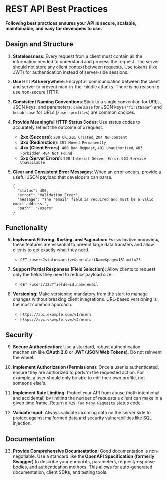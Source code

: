 # REST API Best Practices

#### Following best practices ensures your API is secure, scalable, maintainable, and easy for developers to use.

## Design and Structure

1.  **Statelessness**: Every request from a client must contain all the information needed to understand and process the request. The server should not store any client context between requests. Use tokens (like JWT) for authentication instead of server-side sessions.

2.  **Use HTTPS Everywhere**: Encrypt all communication between the client and server to prevent man-in-the-middle attacks. There is no reason to use non-secure HTTP.

3.  **Consistent Naming Conventions**: Stick to a single convention for URLs, JSON keys, and parameters. `camelCase` for JSON keys (`"firstName"`) and `kebab-case` for URLs (`/user-profiles`) are common choices.

4.  **Provide Meaningful HTTP Status Codes**: Use status codes to accurately reflect the outcome of a request.

    - **2xx (Success)**: `200 OK`, `201 Created`, `204 No Content`
    - **3xx (Redirection)**: `301 Moved Permanently`
    - **4xx (Client Errors)**: `400 Bad Request`, `401 Unauthorized`, `403 Forbidden`, `404 Not Found`
    - **5xx (Server Errors)**: `500 Internal Server Error`, `503 Service Unavailable`

5.  **Clear and Consistent Error Messages**: When an error occurs, provide a useful JSON payload that developers can parse.
    ```
    {
      "status": 400,
      "error": "Validation Error",
      "message": "The 'email' field is required and must be a valid email address.",
      "path": "/users"
    }
    ```

## Functionality

6.  **Implement Filtering, Sorting, and Pagination**: For collection endpoints, these features are essential to prevent large data transfers and allow clients to get exactly what they need.

    - `GET /users?status=active&sort=lastName&page=1&limit=25`

7.  **Support Partial Responses (Field Selection)**: Allow clients to request only the fields they need to reduce payload size.

    - `GET /users/123?fields=id,name,email`

8.  **Versioning**: Make versioning mandatory from the start to manage changes without breaking client integrations. URL-based versioning is the most common approach.
    - `https://api.example.com/v1/users`
    - `https://api.example.com/v2/users`

## Security

9.  **Secure Authentication**: Use a standard, robust authentication mechanism like **OAuth 2.0** or **JWT (JSON Web Tokens)**. Do not reinvent the wheel.

10. **Implement Authorization (Permissions)**: Once a user is authenticated, ensure they are authorized to perform the requested action. For example, a user should only be able to edit their own profile, not someone else's.

11. **Implement Rate Limiting**: Protect your API from abuse (both intentional and accidental) by limiting the number of requests a client can make in a given time frame. Return a `429 Too Many Requests` status code.

12. **Validate Input**: Always validate incoming data on the server side to protect against malformed data and security vulnerabilities like SQL injection.

## Documentation

13. **Provide Comprehensive Documentation**: Good documentation is non-negotiable. Use a standard like the **OpenAPI Specification (formerly Swagger)** to describe your endpoints, parameters, request/response bodies, and authentication methods. This allows for auto-generated documentation, client SDKs, and testing tools.
